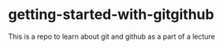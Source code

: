 # getting-started-with-gitgithub
This is a repo to learn about git and github as a part of a lecture 
